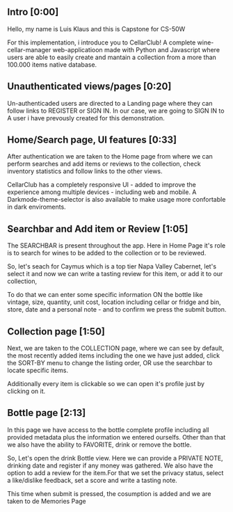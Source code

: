 ## Intro [0:00]
Hello, my name is Luis Klaus and this is Capstone for CS-50W

For this implementation, i introduce you to CellarClub! A complete wine-cellar-manager web-applicatioon made with Python and Javascript where users are able to easily create and mantain a collection from a more than 100.000 items native database.

## Unauthenticated views/pages [0:20]
Un-authenticaded users are directed to a Landing page where they can follow links to REGISTER or SIGN IN. In our case, we are going to SIGN IN to A user i have prevously created for this demonstration.

## Home/Search page, UI features  [0:33]
After authentication we are taken to the Home page from where we can perform searches and add items or reviews to the collection, check inventory statistics and follow links to the other views.

CellarClub has a completely responsive UI - added to improve the experience among multiple devices - including web and mobile. A Darkmode-theme-selector is also available to make usage more confortable in dark enviroments.

## Searchbar and Add item or Review [1:05]
The SEARCHBAR is present throughout the app. Here in Home Page it's role is to search for wines to be added to the collection or to be reviewed.

So, let's seach for Caymus which is a top tier Napa Valley Cabernet, let's select it and now we can write a tasting review for this item, or add it to our collection,

To do that we can enter some specific information ON the bottle like vintage, size, quantity, unit cost, location including cellar or fridge and bin, store, date and a personal note - and to confirm we press the submit button. 

## Collection page [1:50]
Next, we are taken to the COLLECTION page, where we can see by default, the most recently added items including the one we have just added, click the SORT-BY menu to change the listing order, OR use the searchbar to locate specific items.

Additionally every item is clickable so we can open it's profile just by clicking on it.

## Bottle page [2:13]
In this page we have access to the bottle complete profile including all provided metadata plus the information we entered ourselfs. Other than that we also have the ability to FAVORITE, drink or remove the bottle.

So, Let's open the drink Bottle view. Here we can provide a PRIVATE NOTE, drinking date and register if any money was gathered. We also have the option to add a review for the item.For that we set the privacy status, select a like/dislike feedback, set a score and write a tasting note.



This time when submit is pressed, the cosumption is added and we are taken to de Memories Page


